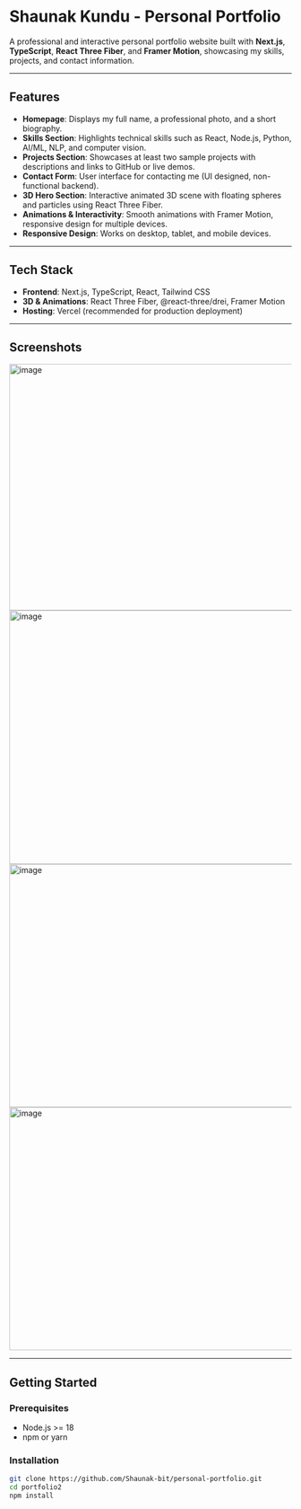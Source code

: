 # Shaunak Kundu - Personal Portfolio

A professional and interactive personal portfolio website built with **Next.js**, **TypeScript**, **React Three Fiber**, and **Framer Motion**, showcasing my skills, projects, and contact information.

---

## **Features**

- **Homepage**: Displays my full name, a professional photo, and a short biography.
- **Skills Section**: Highlights technical skills such as React, Node.js, Python, AI/ML, NLP, and computer vision.
- **Projects Section**: Showcases at least two sample projects with descriptions and links to GitHub or live demos.
- **Contact Form**: User interface for contacting me (UI designed, non-functional backend).
- **3D Hero Section**: Interactive animated 3D scene with floating spheres and particles using React Three Fiber.
- **Animations & Interactivity**: Smooth animations with Framer Motion, responsive design for multiple devices.
- **Responsive Design**: Works on desktop, tablet, and mobile devices.

---

## **Tech Stack**

- **Frontend**: Next.js, TypeScript, React, Tailwind CSS
- **3D & Animations**: React Three Fiber, @react-three/drei, Framer Motion
- **Hosting**: Vercel (recommended for production deployment)

---

## **Screenshots**

<img width="944" height="439" alt="image" src="https://github.com/user-attachments/assets/71bc698b-357c-44eb-878d-9c39611dd62e" />
<img width="953" height="452" alt="image" src="https://github.com/user-attachments/assets/efd9bc5e-a908-4038-8812-f29a7b3ddbd5" />
<img width="930" height="433" alt="image" src="https://github.com/user-attachments/assets/612dbaf5-91dd-47df-87d8-4e1f09392ac3" />
<img width="950" height="433" alt="image" src="https://github.com/user-attachments/assets/b304aab8-352c-4aa0-82b9-6fa35be328ee" />


---

## **Getting Started**

### **Prerequisites**

- Node.js >= 18
- npm or yarn

### **Installation**

```bash
git clone https://github.com/Shaunak-bit/personal-portfolio.git
cd portfolio2
npm install
